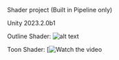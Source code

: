 Shader project (Built in Pipeline only)

Unity 2023.2.0b1

Outline Shader:
![alt text](https://github.com/Vkev/Unity-BuiltInPipeline-Shaders/blob/main/Outline.png?raw=true)

Toon Shader:
[![Watch the video](https://www.youtube.com/watch?v=SVPulivGYuU)
